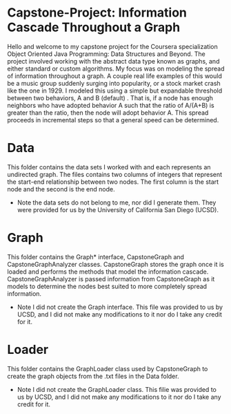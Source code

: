 # Capstone-Project: Information Cascade Throughout a Graph
Hello and welcome to my capstone project for the Coursera specialization Object Oriented Java Programming: Data Structures and Beyond. The project involved working with the abstract data type known as graphs, and either standard or custom algorithms. My focus was on modeling the spread of information throughout a graph. A couple real life examples of this would be a music group suddenly surging into popularity, or a stock market crash like the one in 1929. I modeled this using a simple but expandable threshold between two behaviors, A and B (default) . That is, if a node has enough neighbors who have adopted behavior A such that the ratio of A/(A+B) is greater than the ratio, then the node will adopt behavior A. This spread proceeds in incremental steps so that a general speed can be determined.


# Data
This folder contains the data sets I worked with and each represents an undirected graph. The files contains two columns of integers that represent the start-end relationship between two nodes. The first column is the start node and the second is the end node.

* Note the data sets do not belong to me, nor did I generate them. They were provided for us by the University of California San Diego (UCSD).


# Graph
This folder contains the Graph* interface, CapstoneGraph and CapstoneGraphAnalyzer classes. CapstoneGraph stores the graph once it is loaded and performs the methods that model the information cascade. CapstoneGraphAnalyzer is passed information from CapstoneGraph as it models to determine the nodes best suited to more completely spread information.

* Note I did not create the Graph interface. This file was provided to us by UCSD, and I did not make any modifications to it nor do I take any credit for it.


# Loader
This folder contains the GraphLoader class used by CapstoneGraph to create the graph objects from the .txt files in the Data folder.

* Note I did not create the GraphLoader class. This filie was provided to us by UCSD, and I did not make any modifications to it nor do I take any credit for it.
